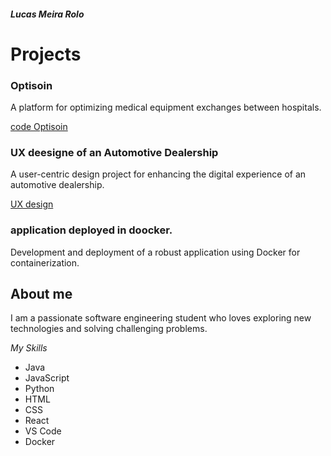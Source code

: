 ##### Lucas Meira Rolo

# Projects

### Optisoin 
A platform for optimizing medical equipment exchanges between hospitals.

[code Optisoin](https://github.com/Lucasrolo/Optisoin)

### UX deesigne of an Automotive Dealership
A user-centric design project for enhancing the digital experience of an automotive dealership.

[UX design](https://www.figma.com/proto/I7Mr6IDtCN6Q5Ssf730hxP/ProyectoConcesionario?node-id=1093-8840&t=kNNpcakuDxm9XXyQ-1&scaling=scale-down&content-scaling=fixed&page-id=2%3A5&starting-point-node-id=1093%3A8840&show-proto-sidebar=1)

### application deployed in doocker.
Development and deployment of a robust application using Docker for containerization.


## About me 

I am a passionate software engineering student who loves exploring new technologies and solving challenging problems.

*My Skills* 
* Java
* JavaScript
* Python
* HTML
* CSS
* React
* VS Code
* Docker
